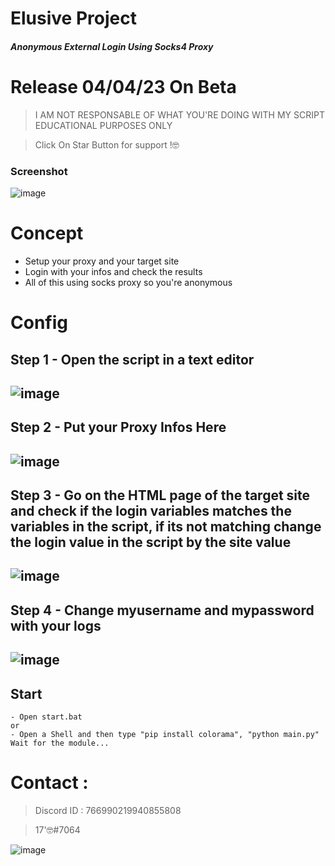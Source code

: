 # Elusive Project

##### Anonymous External Login Using Socks4 Proxy

# Release 04/04/23 On Beta

> I AM NOT RESPONSABLE OF WHAT YOU'RE DOING WITH MY SCRIPT
> EDUCATIONAL PURPOSES ONLY

> Click On Star Button for support !🤓

### Screenshot

![image](https://user-images.githubusercontent.com/93615583/229850588-ab428bc9-efb8-46c2-9a30-04a0cdacc2db.png)

# Concept 

- Setup your proxy and your target site
- Login with your infos and check the results
- All of this using socks proxy so you're anonymous

# Config

Step 1 - Open the script in a text editor
-
![image](https://user-images.githubusercontent.com/93615583/229853081-011660cf-14de-4473-8032-86deabfa73ec.png)
-
Step 2 - Put your Proxy Infos Here 
-
![image](https://user-images.githubusercontent.com/93615583/229851527-01d003a8-b4c4-4c38-8222-93a5eae2c4ba.png)
-
Step 3 - Go on the HTML page of the target site and check if the login variables matches the variables in the script, if its not matching change the login value in the script by the site value 
-
![image](https://user-images.githubusercontent.com/93615583/229851636-e970be34-c4a1-4e96-83a5-ad2f67154a8f.png)
-
Step 4 - Change myusername and mypassword with your logs
-
![image](https://user-images.githubusercontent.com/93615583/229853269-70d6c2bd-e1f6-4ce6-ad04-ef63fe8f81c9.png)
-

## Start 
```
- Open start.bat 
or
- Open a Shell and then type "pip install colorama", "python main.py"
Wait for the module...

```

# Contact : 
> Discord ID : 766990219940855808

> 17'🤓#7064                      



![image](https://media.discordapp.net/attachments/945746542424387615/945778865727479958/20220205_130153.gif)

